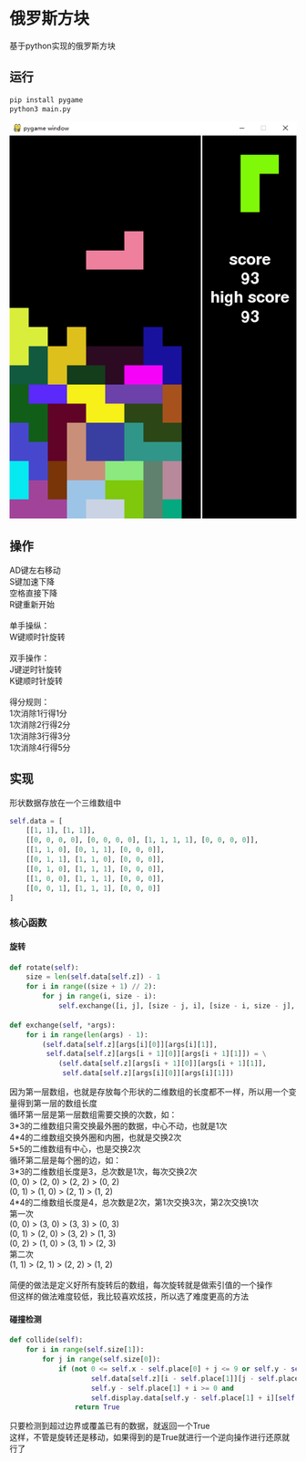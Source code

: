 # 俄罗斯方块
基于python实现的俄罗斯方块
## 运行
```
pip install pygame
python3 main.py
```
![](images/demo.jpg)
## 操作
AD键左右移动<br>
S键加速下降<br>
空格直接下降<br>
R键重新开始<br>
<br>
单手操纵：<br>
W键顺时针旋转<br>
<br>
双手操作：<br>
J键逆时针旋转<br>
K键顺时针旋转<br>
<br>
得分规则：<br>
1次消除1行得1分<br>
1次消除2行得2分<br>
1次消除3行得3分<br>
1次消除4行得5分
## 实现
形状数据存放在一个三维数组中
```python
self.data = [
    [[1, 1], [1, 1]],
    [[0, 0, 0, 0], [0, 0, 0, 0], [1, 1, 1, 1], [0, 0, 0, 0]],
    [[1, 1, 0], [0, 1, 1], [0, 0, 0]],
    [[0, 1, 1], [1, 1, 0], [0, 0, 0]],
    [[0, 1, 0], [1, 1, 1], [0, 0, 0]],
    [[1, 0, 0], [1, 1, 1], [0, 0, 0]],
    [[0, 0, 1], [1, 1, 1], [0, 0, 0]]
]
```
### 核心函数
#### 旋转
```python
def rotate(self):
    size = len(self.data[self.z]) - 1
    for i in range((size + 1) // 2):
        for j in range(i, size - i):
            self.exchange([i, j], [size - j, i], [size - i, size - j], [j, size - i])

def exchange(self, *args):
    for i in range(len(args) - 1):
        (self.data[self.z][args[i][0]][args[i][1]],
         self.data[self.z][args[i + 1][0]][args[i + 1][1]]) = \
            (self.data[self.z][args[i + 1][0]][args[i + 1][1]],
             self.data[self.z][args[i][0]][args[i][1]])
```
因为第一层数组，也就是存放每个形状的二维数组的长度都不一样，所以用一个变量得到第一层的数组长度<br>
循环第一层是第一层数组需要交换的次数，如：<br>
3\*3的二维数组只需交换最外圈的数据，中心不动，也就是1次<br>
4\*4的二维数组交换外圈和内圈，也就是交换2次<br>
5\*5的二维数组有中心，也是交换2次<br>
循环第二层是每个圈的边，如：<br>
3\*3的二维数组长度是3，总次数是1次，每次交换2次<br>
(0, 0) > (2, 0) > (2, 2) > (0, 2)<br>
(0, 1) > (1, 0) > (2, 1) > (1, 2)<br>
4\*4的二维数组长度是4，总次数是2次，第1次交换3次，第2次交换1次<br>
第一次<br>
(0, 0) > (3, 0) > (3, 3) > (0, 3)<br>
(0, 1) > (2, 0) > (3, 2) > (1, 3)<br>
(0, 2) > (1, 0) > (3, 1) > (2, 3)<br>
第二次<br>
(1, 1) > (2, 1) > (2, 2) > (1, 2)<br>
<br>
简便的做法是定义好所有旋转后的数组，每次旋转就是做索引值的一个操作<br>
但这样的做法难度较低，我比较喜欢炫技，所以选了难度更高的方法
#### 碰撞检测
```python
def collide(self):
    for i in range(self.size[1]):
        for j in range(self.size[0]):
            if (not 0 <= self.x - self.place[0] + j <= 9 or self.y - self.place[1] + i > 19 or
                    self.data[self.z][i - self.place[1]][j - self.place[0]] and
                    self.y - self.place[1] + i >= 0 and
                    self.display.data[self.y - self.place[1] + i][self.x - self.place[0] + j]):
                return True
```
只要检测到超过边界或覆盖已有的数据，就返回一个True<br>
这样，不管是旋转还是移动，如果得到的是True就进行一个逆向操作进行还原就行了